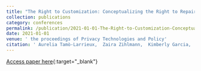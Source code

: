 ```yaml
---
title: "The Right to Customization: Conceptualizing the Right to Repair for Informational Privacy"
collection: publications
category: conferences
permalink: /publication/2021-01-01-The-Right-to-Customization-Conceptualizing-the-Right-to-Repair-for-Informational-Privacy
date: 2021-01-01
venue: ' the proceedings of Privacy Technologies and Policy'
citation: ' Aurelia Tamò-Larrieux,  Zaira Zihlmann,  Kimberly Garcia,  Simon Mayer.'
---
```

[Access paper here](https://doi.org/10.1007/978-3-030-76663-4_1){:target="_blank"}
